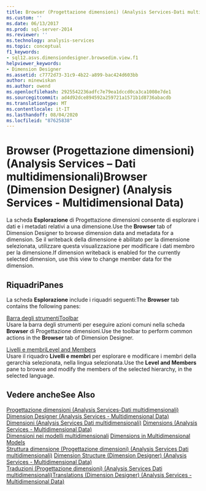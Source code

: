 ```yaml
---
title: Browser (Progettazione dimensioni) (Analysis Services-Dati multidimensionali) | Microsoft Docs
ms.custom: ''
ms.date: 06/13/2017
ms.prod: sql-server-2014
ms.reviewer: ''
ms.technology: analysis-services
ms.topic: conceptual
f1_keywords:
- sql12.asvs.dimensiondesigner.browsedim.view.f1
helpviewer_keywords:
- Dimension Designer
ms.assetid: c7772d73-31c9-4b22-a899-bac424d603bb
author: minewiskan
ms.author: owend
ms.openlocfilehash: 2925542236adfc7e79ea1dccd0ca3ca1008e7de1
ms.sourcegitcommit: ad4d92dce894592a259721a1571b1d8736abacdb
ms.translationtype: MT
ms.contentlocale: it-IT
ms.lasthandoff: 08/04/2020
ms.locfileid: "87625838"
---
```

# <a name="browser-dimension-designer-analysis-services---multidimensional-data"></a><span data-ttu-id="e20a1-102">Browser (Progettazione dimensioni) (Analysis Services – Dati multidimensionali)</span><span class="sxs-lookup"><span data-stu-id="e20a1-102">Browser (Dimension Designer) (Analysis Services - Multidimensional Data)</span></span>
  <span data-ttu-id="e20a1-103">La scheda **Esplorazione** di Progettazione dimensioni consente di esplorare i dati e i metadati relativi a una dimensione.</span><span class="sxs-lookup"><span data-stu-id="e20a1-103">Use the **Browser** tab of Dimension Designer to browse dimension data and metadata for a dimension.</span></span> <span data-ttu-id="e20a1-104">Se il writeback della dimensione è abilitato per la dimensione selezionata, utilizzare questa visualizzazione per modificare i dati membro per la dimensione.</span><span class="sxs-lookup"><span data-stu-id="e20a1-104">If dimension writeback is enabled for the currently selected dimension, use this view to change member data for the dimension.</span></span>  
  
## <a name="panes"></a><span data-ttu-id="e20a1-105">Riquadri</span><span class="sxs-lookup"><span data-stu-id="e20a1-105">Panes</span></span>  
 <span data-ttu-id="e20a1-106">La scheda **Esplorazione** include i riquadri seguenti:</span><span class="sxs-lookup"><span data-stu-id="e20a1-106">The **Browser** tab contains the following panes:</span></span>  
  
 [<span data-ttu-id="e20a1-107">Barra degli strumenti</span><span class="sxs-lookup"><span data-stu-id="e20a1-107">Toolbar</span></span>](toolbar-browser-tab-dimension-designer-analysis-services-multidimensional-data.md)  
 <span data-ttu-id="e20a1-108">Usare la barra degli strumenti per eseguire azioni comuni nella scheda **Browser** di Progettazione dimensioni.</span><span class="sxs-lookup"><span data-stu-id="e20a1-108">Use the toolbar to perform common actions in the **Browser** tab of Dimension Designer.</span></span>  
  
 [<span data-ttu-id="e20a1-109">Livelli e membri</span><span class="sxs-lookup"><span data-stu-id="e20a1-109">Level and Members</span></span>](level-members-dimension-designer-analysis-services-multidimensional-data.md)  
 <span data-ttu-id="e20a1-110">Usare il riquadro **Livelli e membri** per esplorare e modificare i membri della gerarchia selezionata, nella lingua selezionata.</span><span class="sxs-lookup"><span data-stu-id="e20a1-110">Use the **Level and Members** pane to browse and modify the members of the selected hierarchy, in the selected language.</span></span>  
  
## <a name="see-also"></a><span data-ttu-id="e20a1-111">Vedere anche</span><span class="sxs-lookup"><span data-stu-id="e20a1-111">See Also</span></span>  
 <span data-ttu-id="e20a1-112">[Progettazione dimensioni &#40;Analysis Services-Dati multidimensionali&#41;](dimension-designer-analysis-services-multidimensional-data.md) </span><span class="sxs-lookup"><span data-stu-id="e20a1-112">[Dimension Designer &#40;Analysis Services - Multidimensional Data&#41;](dimension-designer-analysis-services-multidimensional-data.md) </span></span>  
 <span data-ttu-id="e20a1-113">[Dimensioni &#40;Analysis Services Dati multidimensionali&#41;](multidimensional-models-olap-logical-dimension-objects/dimensions-analysis-services-multidimensional-data.md) </span><span class="sxs-lookup"><span data-stu-id="e20a1-113">[Dimensions &#40;Analysis Services - Multidimensional Data&#41;](multidimensional-models-olap-logical-dimension-objects/dimensions-analysis-services-multidimensional-data.md) </span></span>  
 <span data-ttu-id="e20a1-114">[Dimensioni nei modelli multidimensionali](multidimensional-models/dimensions-in-multidimensional-models.md) </span><span class="sxs-lookup"><span data-stu-id="e20a1-114">[Dimensions in Multidimensional Models](multidimensional-models/dimensions-in-multidimensional-models.md) </span></span>  
 <span data-ttu-id="e20a1-115">[Struttura dimensione &#40;Progettazione dimensioni&#41; &#40;Analysis Services Dati multidimensionali&#41;](dimension-structure-dimension-designer-analysis-services-multidimensional-data.md) </span><span class="sxs-lookup"><span data-stu-id="e20a1-115">[Dimension Structure &#40;Dimension Designer&#41; &#40;Analysis Services - Multidimensional Data&#41;](dimension-structure-dimension-designer-analysis-services-multidimensional-data.md) </span></span>  
 [<span data-ttu-id="e20a1-116">Traduzioni &#40;Progettazione dimensioni&#41; &#40;Analysis Services Dati multidimensionali&#41;</span><span class="sxs-lookup"><span data-stu-id="e20a1-116">Translations &#40;Dimension Designer&#41; &#40;Analysis Services - Multidimensional Data&#41;</span></span>](translations-dimension-designer-analysis-services-multidimensional-data.md)  
  
  
